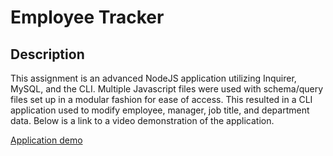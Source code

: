 # Employee Tracker

## Description
This assignment is an advanced NodeJS application utilizing Inquirer, MySQL, and the CLI. Multiple Javascript files were used with schema/query files set up in a modular fashion for ease of access. This resulted in a CLI application used to modify employee, manager, job title, and department data. Below is a link to a video demonstration of the application.

[Application demo](https://github.com/dmtweedy/employee-tracker/assets/135908704/917fd0b8-c92b-4764-8b3b-eb3d3ad3c872)
